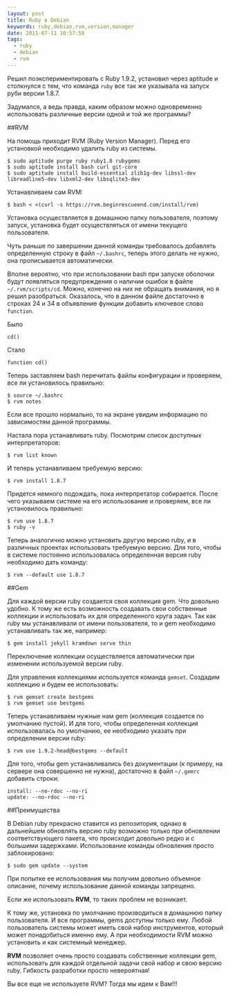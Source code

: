 ```yaml
---
layout: post
title: Ruby в Debian
keywords: ruby,debian,rvm,version,manager
date: 2011-07-11 10:57:58
tags:
  - ruby
  - debian
  - rvm
---
```

Решил поэкспериментировать с Ruby 1.9.2, установил через aptitude и столкнулся с
тем, что команда `ruby` все так же указывала на запуск руби версии 1.8.7.

Задумался, а ведь правда, каким образом можно одновременно использовать различные версии
одной и той же программы?

##RVM

На помощь приходит RVM (Ruby Version Manager). Перед его установкой необходимо удалить
ruby из системы.

    $ sudo aptitude purge ruby ruby1.8 rubygems
    $ sudo aptitude install bash curl git-core
    $ sudo aptitude install build-essential zlib1g-dev libssl-dev libreadline5-dev libxml2-dev libsqlite3-dev

Устанавливаем сам RVM:

    $ bash < <(curl -s https://rvm.beginrescueend.com/install/rvm)

Установка осуществляется в домашнюю папку пользователя, поэтому запуск, установка будет
осуществляться от имени текущего пользователя. 

Чуть раньше по завершении данной команды требовалось добавлять определенную строку в файл
`~/.bashrc`, теперь этого делать не нужно, она прописывается автоматически.

Вполне вероятно, что при использовании bash при запуске оболочки будут появляться
предупреждения о наличии ошибок в файле `~/.rvm/scripts/cd`. Можно, конечно на них не
обращать внимания, но я решил разобраться. Оказалось, что в данном файле достаточно в
строках 24 и 34 в объявление функции добавить ключевое слово `function`.

Было

    cd()

Стало

    function cd()

Теперь заставляем bash перечитать файлы конфигурации и проверяем, все ли установилось правильно:

    $ source ~/.bashrc
    $ rvm notes

Если все прошло нормально, то на экране увидим информацию по зависимостям данной
программы.

Настала пора устанавливать ruby. Посмотрим список доступных интерпретаторов:

    $ rvm list known

И теперь устанавливаем требуемую версию:

    $ rvm install 1.8.7

Придется немного подождать, пока интерпретатор собирается. После чего указываем системе на
его использование и проверяем, все ли установилось правильно:

    $ rvm use 1.8.7
    $ ruby -v

Теперь аналогично можно установить другую версию ruby, и в различных проектах использовать
требуемую версию. Для того, чтобы в системе постоянно использовалась определенная версия
ruby необходимо дать команду:

    $ rvm --default use 1.8.7

##Gem

Для каждой версии ruby создается своя коллекция gem. Что довольно удобно. К тому же есть
возможность создавать свои собственные коллекции и использовать их для определенного круга
задач. Так как ruby мы устанавливали от имени пользователя, то и gem необходимо
устанавливать так же, например:

    $ gem install jekyll kramdown serve thin

Переключение коллекции осуществляется автоматически при изменении используемой версии
ruby. 

Для управления коллекциями используется команда `gemset`. Создадим коллекцию и будем ее
использовать:

    $ rvm gemset create bestgems
    $ rvm gemset use bestgems

Теперь устанавливаем нужные нам gem (коллекция создается по умолчанию пустой). И для того,
чтобы определенная коллекция использовалась по умолчанию, ее необходимо указать при
определении версии ruby:

    $ rvm use 1.9.2-head@bestgems --default

Для того, чтобы gem устанавливались без документации (к примеру, на сервере она совершенно
не нужна), достаточно в файл `~/.gemrc` добавить строки:

    install: --no-rdoc --no-ri
    update: --no-rdoc --no-ri

##Преимущества

В Debian ruby прекрасно ставится из репозитория, однако в дальнейшем обновлять версию ruby
возможно только при обновлении соответствующего пакета, что происходит довольно редко и с
большими задержками. Использование команды обновления просто заблокировано:

    $ sudo gem update --system

При попытке ее использования мы получим довольно объемное описание, почему использование
данной команды запрещено.

Если же использовать **RVM**, то таких проблем не возникает. 

К тому же, установка по умолчанию производиться в домашнюю папку пользователя. И все
программы, gems доступны только ему. Любой пользователь системы может иметь свой набор
инструментов, который может понадобиться именно ему. А при необходимости RVM можно
установить и как системный менеджер.

**RVM** позволяет очень просто создавать собственные коллекции gem, использовать для
каждой отдельной задачи свой набор и свою версию ruby. Гибкость разработки просто
невероятная!

Вы все еще не используете RVM? Тогда мы идем к Вам!!!
